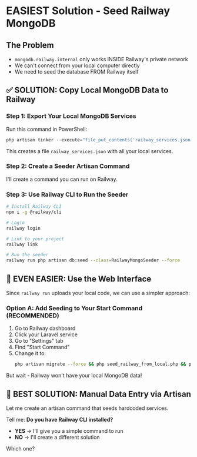 # EASIEST Solution - Seed Railway MongoDB

## The Problem
- `mongodb.railway.internal` only works INSIDE Railway's private network
- We can't connect from your local computer directly
- We need to seed the database FROM Railway itself

## ✅ SOLUTION: Copy Local MongoDB Data to Railway

### Step 1: Export Your Local MongoDB Services

Run this command in PowerShell:

```powershell
php artisan tinker --execute="file_put_contents('railway_services.json', json_encode(DB::connection('mongodb')->table('services')->get(), JSON_PRETTY_PRINT));"
```

This creates a file `railway_services.json` with all your local services.

### Step 2: Create a Seeder Artisan Command

I'll create a command you can run on Railway.

### Step 3: Use Railway CLI to Run the Seeder

```bash
# Install Railway CLI
npm i -g @railway/cli

# Login
railway login

# Link to your project  
railway link

# Run the seeder
railway run php artisan db:seed --class=RailwayMongoSeeder --force
```

## 🎯 EVEN EASIER: Use the Web Interface

Since `railway run` uploads your local code, we can use a simpler approach:

### Option A: Add Seeding to Your Start Command (RECOMMENDED)

1. Go to Railway dashboard
2. Click your Laravel service
3. Go to "Settings" tab
4. Find "Start Command" 
5. Change it to:
   ```bash
   php artisan migrate --force && php seed_railway_from_local.php && php artisan serve --host=0.0.0.0 --port=$PORT
   ```

But wait - Railway won't have your local MongoDB data!

## 🚀 BEST SOLUTION: Manual Data Entry via Artisan

Let me create an artisan command that seeds hardcoded services.

Tell me: **Do you have Railway CLI installed?**

- **YES** → I'll give you a simple command to run
- **NO** → I'll create a different solution

Which one?
